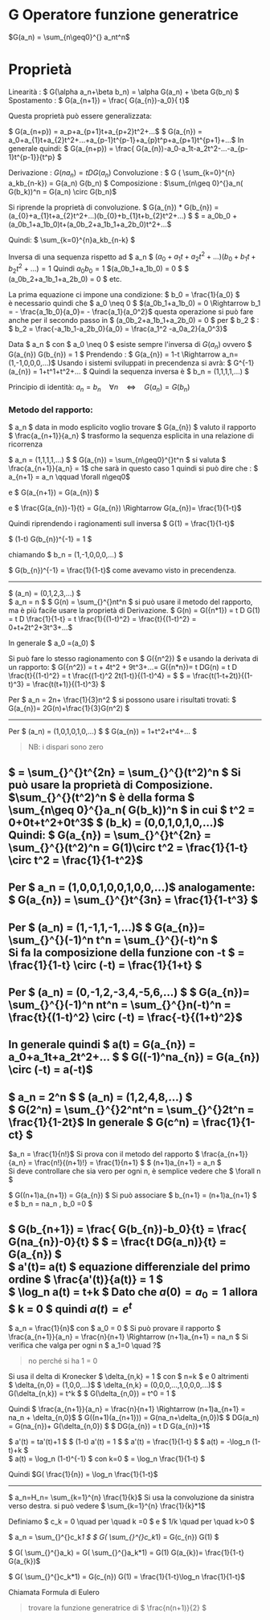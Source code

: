 # G Operatore funzione generatrice

 $G(a_n) =  \sum_{n\geq0}^{} a_nt^n$

# Proprietà

Linearità : $  G(\alpha a_n+\beta b_n) = \alpha  G(a_n) + \beta  G(b_n) $
Spostamento : $  G(a_{n+1}) =  \frac{ G(a_{n})-a_0}{ t}$

Questa proprietà può essere generalizzata:

$  G(a_{n+p}) = a_p+a_{p+1}t+a_{p+2}t^2+...$
$  G(a_{n}) = a_0+a_{1}t+a_{2}t^2+...+a_{p-1}t^{p-1}+a_{p}t^p+a_{p+1}t^{p+1}+...$
In generale quindi:
$  G(a_{n+p}) =  \frac{ G(a_{n})-a_0-a_1t-a_2t^2-...-a_{p-1}t^{p-1}}{t^p} $

Derivazione :  $G(na_{n}) = t  D G(a_{n})$
Convoluzione : $ G ( \sum_{k=0}^{n} a_kb_{n-k}) =  G(a_n) G(b_n) $
Composizione : $\sum_{n\geq 0}^{}a_n( G(b_k))^n =  G(a_n) \circ  G(b_n)$

Si riprende la proprietà di convoluzione.
$  G(a_{n}) *  G(b_{n}) = (a_{0}+a_{1}t+a_{2}t^2+...)(b_{0}+b_{1}t+b_{2}t^2+...) $
$ = a_0b_0 +  (a_0b_1+a_1b_0)t+(a_0b_2+a_1b_1+a_2b_0)t^2+...$

Quindi: $  \sum_{k=0}^{n}a_kb_{n-k} $

Inversa di una sequenza rispetto ad $ a_n $
$(a_{0}+a_{1}t+a_{2}t^2+...)(b_{0}+b_{1}t+b_{2}t^2+...) = 1$
Quindi $a_0b_0 = 1$
$(a_0b_1+a_1b_0) = 0 $
$ (a_0b_2+a_1b_1+a_2b_0) = 0 $ etc.

La prima equazione ci impone una condizione:
$ b_0 =  \frac{1}{a_0} $  
è necessario quindi che $ a_0 \neq 0 $
$(a_0b_1+a_1b_0) = 0  \Rightarrow b_1 = - \frac{a_1b_0}{a_0}= - \frac{a_1}{a_0^2}$
questa operazione si può fare anche per il secondo passo in $ (a_0b_2+a_1b_1+a_2b_0) = 0 $ per $ b_2 $ :
$ b_2 = \frac{-a_1b_1-a_2b_0}{a_0} =  \frac{a_1^2 -a_0a_2}{a_0^3}$

Data $ a_n $ con $ a_0 \neq 0 $  esiste sempre l'inversa di  $G(a_{n})$ ovvero $  G(a_{n}) G(b_{n}) = 1 $
Prendendo : $  G(a_{n}) = 1-t \Rightarrow a_n=(1,-1,0,0,0,...)$
Usando i sistemi sviluppati in precendenza si avrà:
$  G^{-1}(a_{n}) = 1+t^1+t^2+...  $
Quindi la sequenza inversa è $ b_n = (1,1,1,1,...) $

Principio di identità: $a_n = b_n \quad \forall n \quad \Longleftrightarrow \quad G(a_n)= G(b_n)$
### Metodo del rapporto:
$ a_n $ data in modo esplicito
voglio trovare $  G(a_{n}) $
valuto il rapporto $  \frac{a_{n+1}}{a_n} $
trasformo la sequenza esplicita in una relazione di ricorrenza

$ a_n = (1,1,1,1,...) $
$  G(a_{n}) =  \sum_{n\geq0}^{}t^n $
si valuta $  \frac{a_{n+1}}{a_n}  = 1$ che sarà in questo caso 1
quindi si può dire che : $ a_{n+1} = a_n \qquad \forall n\geq0$

e $  G(a_{n+1}) =  G(a_{n}) $

e $   \frac{G(a_{n})-1}{t} =  G(a_{n}) \Rightarrow  G(a_{n})=  \frac{1}{1-t}$

Quindi riprendendo i ragionamenti sull inversa  $  G(1) =  \frac{1}{1-t}$

$ (1-t) G(b_{n})^{-1} = 1 $  

chiamando $ b_n = (1,-1,0,0,0,...) $

$  G(b_{n})^{-1} =  \frac{1}{1-t}$ come avevamo visto in precendenza.

---
$ (a_n) = (0,1,2,3,...) $  
$ a_n = n $
$  G(n) =  \sum_{}^{}nt^n $  si può usare il metodo del rapporto, ma è più facile usare la proprietà di Derivazione.
$  G(n) =  G({n*1}) = t D G(1) = t D  \frac{1}{1-t} = t  \frac{1}{(1-t)^2} = \frac{t}{(1-t)^2} = 0+t+2t^2+3t^3+...$

In generale $ a_0 =(a_0) $

Si può fare lo stesso ragionamento con $  G({n^2}) $ e usando la derivata di un rapporto:
$  G({n^2}) = t + 4t^2 + 9t^3+...=  G({n*n})= t DG(n) = t D  \frac{t}{(1-t)^2} = t  \frac{(1-t)^2 2t(1-t)}{(1-t)^4} = $
$ =  \frac{t(1-t+2t)}{(1-t)^3} =  \frac{t(t+1)}{(1-t)^3} $  

Per $ a_n = 2n+ \frac{1}{3}n^2 $ si possono usare i risultati trovati:
$  G(a_{n})= 2G(n)+\frac{1}{3}G(n^2) $

---
Per $ (a_n) = (1,0,1,0,1,0,...) $
$  G(a_{n}) = 1+t^2+t^4+... $
> NB: i dispari sono zero

$ =  \sum_{}^{}t^{2n} =  \sum_{}^{}(t^2)^n $
Si può usare la proprietà di Composizione.
$\sum_{}^{}(t^2)^n $ è della forma  $ \sum_{n\geq 0}^{}a_n( G(b_k))^n $
in cui $ t^2 = 0+0t+t^2+0t^3$
$ (b_k) = (0,0,1,0,1,0,...)$
Quindi:
$ G(a_{n}) =  \sum_{}^{}t^{2n} =  \sum_{}^{}(t^2)^n = G(1)\circ t^2 =  \frac{1}{1-t} \circ t^2 =  \frac{1}{1-t^2}$
---
Per $ a_n = (1,0,0,1,0,0,1,0,0,...)$ analogamente:
$  G(a_{n}) =  \sum_{}^{}t^{3n} =  \frac{1}{1-t^3} $
---
Per $ (a_n) = (1,-1,1,-1,...)$
$  G(a_{n})=  \sum_{}^{}(-1)^n t^n =  \sum_{}^{}(-t)^n $  
Si fa la composizione della funzione con -t
$ =  \frac{1}{1-t} \circ (-t) =  \frac{1}{1+t} $
---
Per $ (a_n) = (0,-1,2,-3,4,-5,6,...) $
$  G(a_{n})=  \sum_{}^{}(-1)^n nt^n =  \sum_{}^{}n(-t)^n =  \frac{t}{(1-t)^2} \circ (-t) =  \frac{-t}{(1+t)^2}$
---
In generale quindi $ a(t) =  G(a_{n}) = a_0+a_1t+a_2t^2+... $
$  G((-1)^na_{n}) =  G(a_{n}) \circ (-t) = a(-t)$
---
$ a_n = 2^n $
$ (a_n) = (1,2,4,8,...) $  
$  G(2^n) =  \sum_{}^{}2^nt^n =  \sum_{}^{}2t^n =  \frac{1}{1-2t}$
In generale
$  G(c^n) =  \frac{1}{1-ct} $
---
$a_n =  \frac{1}{n!}$
Si prova con il metodo del rapporto
$  \frac{a_{n+1}}{a_n} =  \frac{n!}{(n+1)!} =  \frac{1}{n+1} $
$ (n+1)a_{n+1} = a_n $  
Si deve controllare che sia vero per ogni n, è semplice vedere che $ \forall n $

$  G((n+1)a_{n+1}) =  G(a_{n}) $
Si può associare $ b_{n+1} = (n+1)a_{n+1} $  e $ b_n = na_n , b_0 =0 $

$  G(b_{n+1}) =  \frac{ G(b_{n})-b_0}{t} =  \frac{ G(na_{n})-0}{t} $
$ =  \frac{t DG(a_n)}{t} =  G(a_{n}) $  
$ a'(t)= a(t) $ equazione differenziale del primo ordine
$  \frac{a'(t)}{a(t)} = 1 $  
$ \log_n a(t) = t+k $
Dato che $a(0) = a_0 = 1$ allora
$ k = 0 $
quindi $a(t) = e^t$
---
$ a_n =  \frac{1}{n}$ con $ a_0 = 0 $
Si può provare il rapporto
$  \frac{a_{n+1}}{a_n} =  \frac{n}{n+1} \Rightarrow (n+1)a_{n+1} = na_n $
Si verifica che valga per ogni n
$ a_1=0 \quad ?$
> no perché si ha 1 = 0

Si usa il delta di Kronecker $ \delta_{n,k} = 1 $ con $ n=k $ e 0 altrimenti  
$ \delta_{n,0} = (1,0,0,...)$
$ \delta_{n,k} = (0,0,0,...,1,0,0,0,...)$
$  G(\delta_{n,k}) = t^k $
$  G(\delta_{n,0}) = t^0 = 1 $

Quindi $  \frac{a_{n+1}}{a_n} =  \frac{n}{n+1} \Rightarrow (n+1)a_{n+1} = na_n + \delta_{n,0}$
$  G((n+1)(a_{n+1})) = G(na_n+\delta_{n,0})$
$ DG(a_n) =  G(na_{n})+ G(\delta_{n,0}) $
$ DG(a_{n}) = t D  G(a_{n})+1$

$ a'(t) = ta'(t)+1 $
$ (1-t) a'(t) = 1 $
$ a'(t) =  \frac{1}{1-t} $
$ a(t) = -\log_n (1-t)+k $     
$ a(t) = \log_n (1-t)^{-1} $    con k=0
$ = \log_n  \frac{1}{1-t} $

Quindi  $G( \frac{1}{n}) = \log_n  \frac{1}{1-t}$

---
$ a_n=H_n=  \sum_{k=1}^{n} \frac{1}{k}$
Si usa la convoluzione da sinistra verso destra.
si può vedere $  \sum_{k=1}^{n} \frac{1}{k}*1$

Definiamo $ c_k = 0 \quad per \quad k =0  $ e $ 1/k \quad per \quad k>0 $

$ a_n = \sum_{}^{}c_k*1 $
$  G( \sum_{}^{}c_k*1) =  G(c_{n})  G(1) $   

$  G( \sum_{}^{}a_k) =  G( \sum_{}^{}a_k*1) =  G(1)  G(a_{k})=  \frac{1}{1-t} G(a_{k})$

$  G( \sum_{}^{}c_k*1) =  G(c_{n})  G(1) =  \frac{1}{1-t}\log_n  \frac{1}{1-t}$

Chiamata Formula di Eulero

> trovare la funzione generatrice di $  \frac{n(n+1)}{2} $
